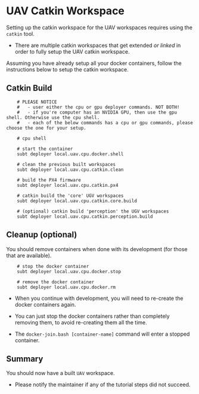 # UAV Catkin Workspace

Setting up the catkin workspace for the UAV workspaces requires using the `catkin` tool.

- There are multiple catkin workspaces that get extended *or linked* in order to fully setup the UAV catkin workspace.

Assuming you have already setup all your docker containers, follow the instructions below to setup the catkin workspace.

## Catkin Build

        # PLEASE NOTICE
        #   - user either the cpu or gpu deployer commands. NOT BOTH!
        #   - if you're computer has an NVIDIA GPU, then use the gpu shell. Otherwise use the cpu shell.
        #   - each of the below commands has a cpu or gpu commands, please choose the one for your setup.

        # cpu shell

        # start the container
        subt deployer local.uav.cpu.docker.shell

        # clean the previous built workspaces
        subt deployer local.uav.cpu.catkin.clean

        # build the PX4 firmware
        subt deployer local.uav.cpu.catkin.px4

        # catkin build the 'core' UGV workspaces
        subt deployer local.uav.cpu.catkin.core.build

        # (optional) catkin build 'perception' the UGV workspaces
        subt deployer local.uav.cpu.catkin.perception.build

## Cleanup (optional)

You should remove containers when done with its development (for those that are available).

        # stop the docker container
        subt deployer local.uav.cpu.docker.stop

        # remove the docker container
        subt deployer local.uav.cpu.docker.rm

- When you continue with development, you will need to re-create the docker containers again.

- You can just stop the docker containers rather than completely removing them, to avoid re-creating them all the time.

- The `docker-join.bash [container-name]` command will enter a stopped container.

## Summary

You should now have a built `UAV` workspace.

- Please notify the maintainer if any of the tutorial steps did not succeed.
